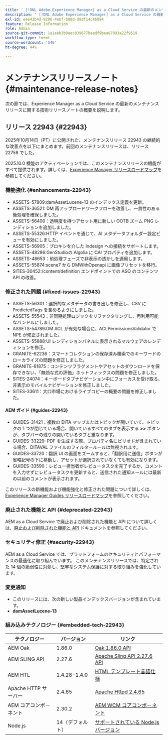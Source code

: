 ```yaml
---
title: ' [!DNL Adobe Experience Manager] as a Cloud Service の最新のメンテナンスリリースノート。'
description: ' [!DNL Adobe Experience Manager] as a Cloud Service の最新のメンテナンスリリースノート。'
exl-id: eee42b4d-9206-4ebf-b88d-d8df14c46094
feature: Release Information
role: Admin
source-git-commit: 1a1eeb3b9aec839677baadf9bea67993a22f9519
workflow-type: tm+mt
source-wordcount: '546'
ht-degree: 44%

---
```



# メンテナンスリリースノート {#maintenance-release-notes}

次の節では、Experience Manager as a Cloud Service の最新のメンテナンスリリースに関する技術リリースノートの概要を説明します。

## リリース 22943 {#22943}

2025年10月14日（PT）に公開された、メンテナンスリリース 22943 の継続的な改善点を以下にまとめます。前回のメンテナンスリリースは、リリース 22758 でした。

2025.10.0 機能のアクティベーションでは、このメンテナンスリリースの機能がすべて提供されます。詳しくは、[Experience Manager リリースロードマップ](https://experienceleague.adobe.com/ja/docs/experience-manager-release-information/aem-release-updates/update-releases-roadmap)を参照してください。

### 機能強化 {#enhancements-22943}

* ASSETS-57809:damAssetLucene-13 のインデックス定義を更新。
* ASSETS-36521: DM 再アップロードワークフローを改善し、一貫性のある後処理を確保しました。
* ASSETS-56400：透明度を持つアセット用に新しい OOTB ズーム PNG レンディションを追加しました。
* ASSETS-55326:HTTP イベントを通じて、AI メタデータフォルダー設定ビューを有効にしました。
* ASSETS-56905：プロキシを介した Indesign への接続をサポートします。
* ASSETS-48286:GenStudioの Algolia に CAI プロパティを追加します。
* ASSETS-48653：前処理フェーズで非表示の透かしを適用します。
* ASSETS-55874:scene7 から DMWithOpenapi に画像プリセットを移行。
* SITES-30452:/content/definition エンドポイントでの ASO のコンテンツ API の改善。

### 修正された問題 {#fixed-issues-22943}

* ASSETS-56301：選択的なメタデータの書き出しを修正し、CSV に PredictedTags を含めるようにしました。
* ASSETS-55543：非同期処理ロジックをリファクタリングし、再利用可能なバンドルにしました。
* ASSETS-54789:DM ACL が有効な場合に、ACLPermissionsValidator で NPE が修正されました。
* ASSETS-55888:UI レンディションパネルに表示されるマルウェアのレンディションを修正。
* GRANITE-62236：スマートコレクションの保存済み検索でのキーワードのローカライズの問題を修正しました。
* GRANITE-61875：コンテンツフラグメントやアセットのダウンロードを保存できない、「無効な式の評価」ホットフィックスの問題を修正しました。
* SITES-24074：キーボードタブナビゲーション中にフォーカスを受け取る、非表示のモバイルナビゲーションを修正しました。
* SITES-33611：大口市場におけるライブコピーの概要の問題を修正しました。

#### AEM ガイド {#guides-22943}

* GUIDES-31421：複数の DITA マップまたはトピックが開いていて、トピックの 1 つが閉じている場合、開いているすべてのタブを表示する **>>** ボタンが、タブバーの残りの開いているタブと重なります。
* GUIDES-33229: PDF を生成する際、プロパティ名にピリオドが含まれている場合、DITAVAL ファイルのフィルタールールは無視されます。
* GUIDES-33720：翻訳 UI の画面をズームすると、「翻訳用に送信」ボタンが省略記号の下に移動し、アセットが選択されていなくても有効になります。
* GUIDES-33590：レビュー担当者がレビュータスクを完了するか、コメントを入力せずにレビュータスクを更新すると、送信された通知メールには最新の以前のコメントが表示されます。

このリリースの新機能および機能強化と修正された問題について詳しくは、[Experience Manager Guides リリースロードマップ](https://experienceleague.adobe.com/ja/docs/experience-manager-guides/using/release-info/aem-guides-releases-roadmap)を参照してください。

### 廃止された機能と API {#deprecated-22943}

AEM as a Cloud Service で廃止および削除された機能と API について詳しくは、[廃止および削除された機能と API](/help/release-notes/deprecated-removed-features.md) ドキュメントを参照してください。

### セキュリティ修正 {#security-22943}

AEM as a Cloud Service では、プラットフォームのセキュリティとパフォーマンスの最適化に取り組んでいます。 このメンテナンスリリースでは、特定された 14 個の脆弱性に対処し、堅牢なシステム保護に対する取り組みを強化しています。

### 変更通知

* このリリースには、次の新しい製品インデックスバージョンが含まれています。
* **damAssetLucene-13**

### 組み込みテクノロジー {#embedded-tech-22943}

| テクノロジー | バージョン | リンク |
|---|---|---|
| AEM Oak | 1.86.0 | [Oak 1.86.0 API](https://www.javadoc.io/doc/org.apache.jackrabbit/oak-api/1.86/index.html) |
| AEM SLING API | 2.27.6 | [Apache Sling API 2.27.6 API](https://www.javadoc.io/doc/org.apache.sling/org.apache.sling.api/latest/index.html) |
| AEM HTL | 1.4.28-1.4.0 | [HTML テンプレート言語仕様](https://github.com/adobe/htl-spec) |
| Apache HTTP サーバー | 2.4.65 | [Apache Httpd 2.4.65](https://apache.googlesource.com/httpd/+/refs/tags/2.4.65/CHANGES) |
| AEM コアコンポーネント | 2.30.2 | [AEM WCM コアコンポーネント](https://github.com/adobe/aem-core-wcm-components) |
| Node.js | 14（デフォルト） | [サポートされている Node.js バージョン](https://experienceleague.adobe.com/ja/docs/experience-manager-cloud-service/content/implementing/developing/developing-with-front-end-pipelines#node-versions) |
